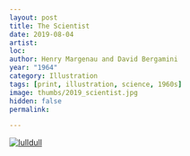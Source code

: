 ```yaml
---
layout: post
title: The Scientist
date: 2019-08-04
artist: 
loc: 
author: Henry Margenau and David Bergamini
year: "1964"
category: Illustration
tags: [print, illustration, science, 1960s]
image: thumbs/2019_scientist.jpg
hidden: false
permalink:

---
```




<div class="post_image">
	<a href="{{ site.baseurl }}/images/posts/2019_scientist/001.jpg" target="_blank">
	<img src="{{ site.baseurl }}/images/posts/2019_scientist/001.jpg" alt="lulldull"></a>
</div>


